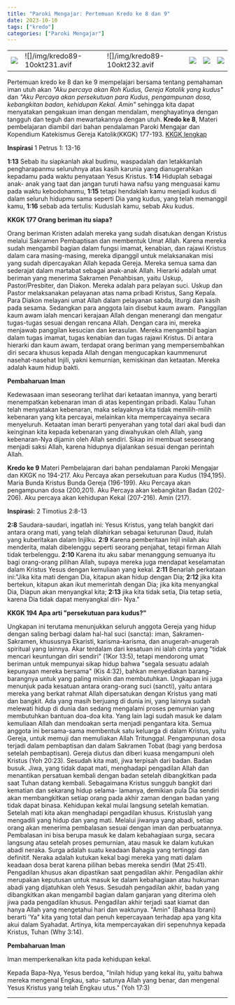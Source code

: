 ```yaml
---
title: "Paroki Mengajar: Pertemuan Kredo ke 8 dan 9"
date: 2023-10-10
tags: ["kredo"]
categories: ["Paroki Mengajar"]
---
```

| | | | | | | 
|---|---|---|---|---|---|
| ![](/img/kredo89-10okt23.avif) | ![]/img/kredo89-10okt231.avif | ![]/img/kredo89-10okt232.avif |  ![](/img/kredo89-10okt233.avif) | ![](/img/kredo89-10okt234.avif) | ![](/img/kredo89-10okt235.avif) |


Pertemuan kredo ke 8 dan ke 9 mempelajari bersama tentang pemahaman iman utuh akan *"Aku percaya akan Roh Kudus, Gereja Katolik yang kudus"* dan *"Aku Percaya akan persekutuan para Kudus, pengampunan dosa, kebangkitan badan, kehidupan Kekal. Amin"* sehingga kita dapat menyatakan pengakuan iman dengan mendalam, menghayatinya dengan tangguh dan teguh dan mewartakannya dengan utuh. 
**Kredo ke 8**, Materi pembelajaran diambil dari bahan pendalaman Paroki Mengajar dan Kopendium Katekismus Gereja Katolik(KKGK) 177-193. [KKGK lengkap](/posts/KompendiumKatekismus.pdf)

**Inspirasi** 1 Petrus 1: 13-16

**1:13** Sebab itu siapkanlah akal budimu, waspadalah dan letakkanlah pengharapanmu seluruhnya atas kasih karunia yang dianugerahkan kepadamu pada waktu penyataan Yesus Kristus. 
**1:14** Hiduplah sebagai anak- anak yang taat dan jangan turuti hawa nafsu yang menguasai kamu pada waktu kebodohanmu, 
**1:15** tetapi hendaklah kamu menjadi kudus di dalam seluruh hidupmu sama seperti Dia yang kudus, yang telah memanggil kamu, 
**1:16** sebab ada tertulis: Kuduslah kamu, sebab Aku kudus.

**KKGK 177 Orang beriman itu siapa?**

Orang beriman Kristen adalah mereka yang sudah disatukan dengan Kristus melalui Sakramen Pembaptisan dan membentuk Umat Allah. Karena mereka sudah mengambil bagian dalam fungsi imamat, kenabian, dan rajawi Kristus dalam cara masing-masing, mereka dipanggil untuk melaksanakan misi yang sudah dipercayakan Allah kepada Gereja. Mereka semua sama dan sederajat dalam martabat sebagai anak-anak Allah. 
Hierarki adalah umat beriman yang menerima Sakramen Penahbisan, yaitu Uskup, Pastor/Presbiter, dan Diakon. Mereka adalah para pelayan suci. Uskup dan Pastor melaksanakan pelayanan atas nama pribadi Kristus, Sang Kepala. Para Diakon melayani umat Allah dalam pelayanan sabda, liturgi dan kasih pada sesama. Sedangkan para anggota lain disebut kaum awam.  Panggilan kaum awam ialah mencari kerajaan Allah dengan menerangi dan mengatur tugas-tugas sesuai dengan rencana Allah. Dengan cara ini, mereka menjawab panggilan kesucian dan kerasulan. Mereka mengambil bagian dalam tugas imamat, tugas kenabian dan tugas rajawi Kristus. Di antara hierarki dan kaum awam, terdapat orang beriman yang mempersembahkan diri secara khusus kepada Allah dengan mengucapkan kaummenurut nasehat-nasehat Injili, yakni kemurnian, kemiskinan dan ketaatan. Mereka adalah kaum hidup bakti.

**Pembaharuan Iman**

Kedewasaan iman seseorang terlihat dari ketaatan imannya, yang berarti menempatkan kebenaran iman di atas kepentingan pribadi. Kalau Tuhan telah menyatakan kebenaran, maka selayaknya kita tidak memilih-milih kebenaran yang kita percayai, melainkan kita mempercayainya secara menyeluruh. Ketaatan iman berarti penyerahan yang total dari akal budi dan keinginan kita kepada kebenaran yang diwahyukan oleh Allah, yang kebenaran-Nya dijamin oleh Allah sendiri. Sikap ini membuat seseorang menjadi saksi Allah, karena hidupnya dijalankan sesuai dengan perintah Allah.

**Kredo ke 9** 
Materi Pembelajaran dari bahan pendalaman Paroki Mengajar dan KKGK no 194-217. Aku Percaya akan persekutuan para Kudus (194,195). Maria Bunda Kristus Bunda Gereja (196-199). Aku Percaya akan pengampunan dosa (200,201). Aku Percaya akan kebangkitan Badan (202-206). Aku percaya akan kehidupan Kekal (207-216). Amin (217).

**Inspirasi:** 2 Timotius 2:8-13

**2:8** Saudara-saudari, ingatlah ini: Yesus Kristus, yang telah bangkit dari antara orang mati, yang telah dilahirkan sebagai keturunan Daud, itulah yang kuberitakan dalam Injilku. 
**2:9** Karena pemberitaan Injil inilah aku menderita, malah dibelenggu seperti seorang penjahat, tetapi firman Allah tidak terbelenggu. 
**2:10** Karena itu aku sabar menanggung semuanya itu bagi orang-orang pilihan Allah, supaya mereka juga mendapat keselamatan dalam Kristus Yesus dengan kemuliaan yang kekal. 
**2:11** Benarlah perkataan ini:"Jika kita mati dengan Dia, kitapun akan hidup dengan Dia; 
**2:12** jika kita bertekun, kitapun akan ikut memerintah dengan Dia; jika kita menyangkal Dia, Diapun akan menyangkal kita; 
**2:13** jika kita tidak setia, Dia tetap setia, karena Dia tidak dapat menyangkal diri- Nya."

**KKGK 194 Apa arti "persekutuan para kudus?"**

Ungkapan ini terutama menunjukkan seluruh anggota Gereja yang hidup dengan saling berbagi dalam hal-hal suci (sancta): iman, Sakramen-Sakramen, khususnya Ekaristi, karisma-karisma, dan anugerah-anugerah spiritual yang lainnya. Akar terdalam dari kesatuan ini ialah cinta yang "tidak mencari keuntungan diri sendiri" (1Kor 13:5), tetapi mendorong umat beriman untuk mempunyai sikap hidup bahwa "segala sesuatu adalah kepunyaan mereka bersama" (Kis 4:32), bahkan menyediakan barang-barangnya untuk yang paling miskin dan membutuhkan. Ungkapan ini juga menunjuk pada kesatuan antara orang-orang suci (sancti), yaitu antara mereka yang berkat rahmat Allah dipersatukan dengan Kristus yang mati dan bangkit. Ada yang masih berjuang di dunia ini, yang lainnya sudah melewati hidup di dunia dan sedang mengalami proses pemurnian yang membutuhkan bantuan doa-doa kita. Yang lain lagi sudah masuk ke dalam kemuliaan Allah dan mendoakan serta menjadi pengantara kita. Semua anggota ini bersama-sama membentuk satu keluarga di dalam Kristus, yaitu Gereja, untuk memuji dan memuliakan Allah Tritunggal. 
Pengampunan dosa terjadi dalam pembaptisan dan dalam Sakramen Tobat (bagi yang berdosa setelah pembaptisan). Gereja diutus dan diberi kuasa mengampuni oleh Kristus (Yoh 20:23). 
Sesudah kita mati, jiwa terpisah dari badan. Badan busuk. Jiwa, yang tidak dapat mati, menghadapi pengadilan Allah dan menantikan persatuan kembali dengan badan setelah dibangkitkan pada saat Tuhan datang kembali. Sebagaimana Kristus sungguh bangkit dari kematian dan sekarang hidup selama- lamanya, demikian pula Dia sendiri akan membangkitkan setiap orang pada akhir zaman dengan badan yang tidak dapat binasa. Kehidupan kekal mulai langsung setelah kematian. 
Setelah mati kita akan menghadapi pengadilan khusus. Kristuslah yang mengadili yang hidup dan yang mati. Melalui jiwanya yang abadi, setiap orang akan menerima pembalasan sesuai dengan iman dan perbuatannya. Pembalasan ini bisa berupa masuk ke dalam kebahagiaan surga, secara langsung atau setelah proses pemurnian, atau masuk ke dalam kutukan abadi neraka. Surga adalah suatu keadaan Bahagia yang tertinggi dan definitif. Neraka adalah kutukan kekal bagi mereka yang mati dalam keadaan dosa berat karena pilihan bebas mereka sendiri (Mat 25:41). Pengadilan khusus akan dipastikan saat pengadilan akhir. Pengadilan akhir merupakan keputusan untuk masuk ke dalam kebahagiaan atau hukuman abadi yang dijatuhkan oleh Yesus. Sesudah pengadilan akhir, badan yang dibangkitkan akan mengambil bagian dalam ganjaran yang diterima oleh jiwa pada pengadilan khusus. Pengadilan akhir terjadi saat kiamat dan hanya Allah yang mengetahui hari dan waktunya. 
"Amin" (Bahasa Ibrani) berarti 'Ya" kita yang total dan penuh kepercayaan terhadap apa yang kita akui dalam Syahadat. Artinya, kita mempercayakan diri sepenuhnya kepada Kristus, Tuhan (Why 3:14).

**Pembaharuan Iman**

Iman memperkenalkan kita pada kehidupan kekal.

Kepada Bapa-Nya, Yesus berdoa, "Inilah hidup yang kekal itu, yaitu bahwa mereka mengenal Engkau, satu- satunya Allah yang benar, dan mengenal Yesus Kristus yang telah Engkau utus." (Yoh 17:3)

------------------------------------------------------------------------